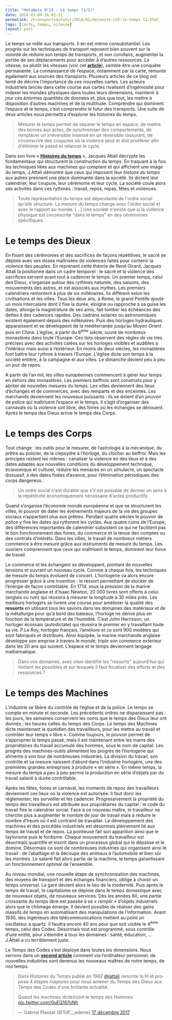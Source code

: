 ```yaml
---
title: "MétaNote N°25 - Le temps (1/2)"
date: 2018-01-04 16:02:31
permalink: /transportsdufutur/2018/01/metanote-n25-le-temps-12.html
tags: [carte, temps, vitesse]
layout: post
---
```


Le temps se mêle aux transports. Il en est même consubstantiel. Les progrès sur les techniques de transport reposent bien souvent sur la volonté de réduire son temps de transports, et son corollaire, augmenter la portée de ses déplacements pour accéder à d’autres ressources. La vitesse, ou plutôt les vitesses (voir cet <a href="http://transportsdufutur.ademe.fr/2017/12/la-vitesse-un-vieux-concept.html" target="_blank" rel="noopener"><strong>article</strong></a>), semble être une conquête permanente. La connaissance de l’espace, notamment par la carte, remonte également aux sources des transports. Plusieurs articles de ce blog ont tenté de décrire l’importance de ces nouvelles cartes. Les acteurs industriels lancés dans cette course aux cartes rivalisent d’ingéniosité pour indexer les mondes physiques dans toutes leurs dimensions, maintenir à jour ces énormes quantités de données et, plus que tout, les mettre à disposition d’autres machines et de la multitude. Comprendre qui dominent l’espace et le temps, c’est comprendre le futur des transports. Une suite de deux articles nous permettra d’explorer les histoires du temps.

<blockquote>Mesurer le temps permet de séparer le temps en espace, de mettre des bornes aux actes, de synchroniser des comportements, de remplacer un irréversible insensé en un réversible rassurant, de circonscrire des coupures où la violence peut et doit proliférer afin d'éliminer le passé et relancer le cycle.</blockquote>

Dans son livre « <a href="http://www.attali.com/livre/histoires-du-temps/" target="_blank" rel="noopener"><strong>Histoires du temps</strong></a> », Jacques Attali décrypte les fondamentaux qui structurent la construction du temps. En traquant à la fois les techniques liées aux machines qui comptent et qui affichent une image du temps, J.Attali démontre que ceux qui imposent leur <em>histoire du temps</em> aux autres prennent une place dominante dans la société. Ils dictent leur calendrier, leur coupure, leur cérémonie et leur cycle. La société coule alors ses activités dans ces rythmes : travail, repos, repas, fêtes et violences.

<blockquote>Toute représentation du temps est dépendante de l'ordre social qu'elle structure. La mesure du temps change avec l'ordre social et avec le rapport au monde. […] Une société n'existe que si la violence physique est circonscrite "dans le temps" en des cérémonies spécifiques.</blockquote>

<!--more-->

<h1>Le temps des Dieux</h1>

En fixant des cérémonies et des sacrifices de façons répétitives, le sacré se déploie avec ses doses maîtrisées de violences faites pour contenir la violence des peuples. En reprenant cette théorie de René Girard, Jacques Attali la positionne dans un cadre temporel : le sacré et la violence des sacrifices servent avant tout à cadencer le temps. Un premier temps, celui des Dieux, s’organise autour des rythmes naturels, des saisons, des mouvements des astres, et est associés aux mythes. Les premiers calendriers remontent à plus de six millénaires. Ils diffèrent selon les civilisations et les villes. Tous les deux ans, à Rome, le grand Pontife ajoute un mois intercalaire dont il fixe la durée, éloigne ou rapproche à sa guise les dates, allonge la magistrature de ses amis, fait tomber les échéances des dettes à des cadences rapides. Des cadrans solaires ou astronomiques existent également depuis des millénaires. Puis des horloges hydrauliques apparaissent et se développent de la méditerranée jusqu’au Moyen Orient puis en Chine. L’église, à partir du 6<sup>ème</sup> siècle, ouvre de nombreux monastères dans toute l’Europe. Ces ilots observent des règles de vie très précises avec des activités calées sur les horloges visibles et audibles à l’intérieur mais aussi à l’extérieur. En moins de deux siècles, les monastères font battre leur rythme à travers l’Europe. L’église dicte son temps à la société entière, à la campagne et aux villes. Le dimanche devient peu à peu un jour de repos.



A partir de l’an mil, les villes européennes commencent à gérer leur temps en dehors des monastères. Les premiers beffrois sont construits pour y abriter de nouvelles mesures du temps. Les villes deviennent des lieux d’échanges et de commerces, avec des remparts et des enceintes. Les marchands deviennent les nouveaux puissants : ils se dotent d’un pouvoir de police qui maîtrisent l’espace et le temps. Il s’agit d’organiser des carnavals où la violence soit libre, des foires où les échanges se dénouent. Après le temps des Dieux arrive le temps des Corps.

<h1>Le temps des Corps</h1>

Tout change : les outils pour le mesurer, de l’astrologie à la mécanique, du prêtre au policier, de la clepsydre à l’horloge, du clocher au beffroi. Mais les principes restent les mêmes : canaliser la violence en des lieux et à des dates adaptés aux nouvelles conditions du développement technique, économique et culturel, réduire les menaces en un simulacre, un spectacle dissuasif, à des dates fixées d’avance, pour l’élimination périodiques des corps dangereux.

<blockquote>Un ordre social n'est durable que s'il est possible de donner un sens à la répétitivité économiquement nécessaire d'actes productifs.</blockquote>

Quand s’organise l’économie monde européenne et que se structurent les villes, le pouvoir de dater les évènements majeurs de la vie des groupes sociaux n’appartient plus aux prêtres. Pendant quatre siècles le pouvoir de police y fixe les dates qui rythment les cycles. Aux quatre coins de l’Europe, des différences importantes de calendrier subsistent ce qui ne facilitent pas le bon fonctionnement des foires, du commerce et la tenue des comptes ou des contrats d’intérêts. Dans les villes, le travail de nombreux métiers commence à être mesuré grâce aux instruments de mesure du temps. Les ouvriers comprennent que ceux qui maîtrisent le temps, dominent leur force de travail.



Le commerce et les échangent se développent, pointant de nouvelles tensions et ouvrant un nouveau cycle. Comme à chaque fois, les techniques de mesure du temps évoluent de concert. L’horlogerie va alors encore progresser grâce à une invention : le ressort permettant de stocker de l’énergie de façon contrôlable. En 1714, sous la pression de la marine marchande anglaise et d’Isaac Newton, 20 000 livres sont offerts à celui (anglais ou non) qui réussira à mesurer la longitude à 30 miles près. Les meilleurs horlogers se livrent une course pour améliorer la qualité des <strong>ressorts</strong> en utilisant tous les savoirs dans les domaines des matériaux et de la métallurgie pour qu’à bord des bateaux, l’horloge ne dérive plus en fonction de la température et de l’humidité. C’est John Harrisson, un horloger écossais (autodictate) qui réussira le premier en y travaillant toute sa vie. P.Le Roy, horloger français, l’améliore et ce sont 900 modèles qui sont fabriqués et distribués. Ainsi équipée, la marine marchande anglaise développe son emprise à travers le monde, triple son commerce extérieur dans les 20 ans qui suivent. L’espace et le temps deviennent langage mathématique.

<blockquote>Dans vos domaines, avez vous identifié les "ressorts" aujourd'hui qui limitent les possibles et sur lesquels il faut focaliser des efforts et des ressources ?</blockquote>

<h1>Le temps des Machines</h1>

L’industrie se libère du contrôle de l’église et de la police. Le temps se compte en minute et seconde. Les précédents ordres ne disparaissent pas : les jours, les semaines conservent les noms que le temps des Dieux leur ont donnés ; les heures celles du temps des Corps. Le temps des Machines dicte maintenant le quotidien des travailleurs, pour les mettre au travail et contrôler leur temps « libre ». Comme toujours, le pouvoir permet de s’approprier le temps passé, mais il est maintenant entre les mains des propriétaires du travail accumulé des hommes, sous le nom de capital. Les progrès des machines-outils alimentent les progrès de l’horlogerie qui alimente à son tour de nombreuses industries. La division du travail, son contrôle et sa mesure naissent d’abord dans l’industrie horlogère, une des premières grandes entreprises à produire « en série ». En même temps, la mesure du temps a peu à peu permis la production en série d’objets par du travail salarié à durée contrôlable.



Après les fêtes, foires et carnaval, les moments de repos des travailleurs deviennent ces lieux où la violence est autorisée. Il faut donc les réglementer, les surveiller et les cadencer. Progressivement la propriété du temps des travailleurs est attribuée aux propriétaires du capital : le code du travail fixe le calendrier social. Face à ce nouveau maître, le travailleur ne cherche plus à augmenter le nombre de jour de travail mais à réduire le nombre d’heure où il est contraint de travailler. Le développement des machines et des procédés industriels est désormais pleinement lié aux temps de travail et de repos. La pointeuse fait son apparition ainsi que le taylorisme puis le fordisme. Chaque mouvement du travailleur est désormais quantifié et inscrit dans un processus global qui le dépasse et le domine. Désormais ce sont de nombreuses industries qui organisent ainsi le travail : de l’abattage et la découpe des animaux à l’automobile et bien sûr les montres. Le salarié fait alors partie de la machine, le temps garantissant un fonctionnement optimal de l’ensemble.



Au niveau mondial, une nouvelle étape de synchronisation des machines, des moyens de transport et des échanges financiers, oblige à choisir un temps universel. La gare devient alors le lieu de la modernité. Puis après le temps de travail, le capitalisme se déploie dans le temps domestique avec de nouveaux objets, de nouveaux services. Dès les années 60, une partie croissante du temps libre est passée à se « remplir » d’objets industriels alors que le chômage émerge. Il devient possible de réaliser des gains massifs de temps en automatisant des manipulations de l’information. Avant 1930, des ingénieurs des télécommunications mettent au point un oscillateur à quartz. Il faudra encore 40 ans pour que soit visible le 4<sup>ème</sup> temps, celui des Codes. Désormais tout est programmé, sous contrôle d’une entité, pour s’étendre à tous les domaines : santé, éducation, … J.Attali a vu terriblement juste.



Le Temps des Codes s’est déployé dans toutes les dimensions. Nous verrons dans un <a href="https://gabrielplassat.github.io/transportsdufutur/2018/01/metanote-n25-le-temps-22.html" target="_blank" rel="noopener"><strong>second article</strong></a> comment via l’ordinateur personnel, de nouvelles industries sont devenus les nouveaux maîtres de notre temps, de nos temps.

<blockquote class="twitter-tweet" data-lang="fr">

<p dir="ltr" lang="fr">Dans Histoires du Temps publié en 1982 <a href="https://twitter.com/jattali?ref_src=twsrc%5Etfw">@jattali</a> remonte le fil et propose 4 étapes majeures pour nous amener du Temps des Dieux aux Temps des Codes d'une brûlante actualité.

Quand les machines dicte(ro)nt le temps des Hommes. <a href="https://t.co/0uEQ1G1vNh">pic.twitter.com/0uEQ1G1vNh</a></p>

— Gabriel Plassat (@TdF__ademe) <a href="https://twitter.com/TdF__ademe/status/942338492209778690?ref_src=twsrc%5Etfw">17 décembre 2017</a></blockquote>

<script async src="https://platform.twitter.com/widgets.js" charset="utf-8"></script>
